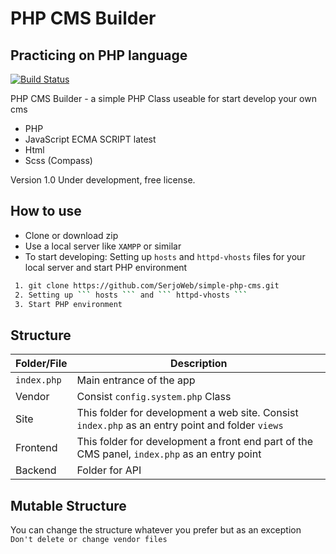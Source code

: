 # PHP CMS Builder
## Practicing on PHP language

[![Build Status](https://travis-ci.org/joemccann/dillinger.svg?branch=master)](https://travis-ci.org/joemccann/dillinger)

PHP CMS Builder - a simple PHP Class useable for start develop your own cms

- PHP
- JavaScript ECMA SCRIPT latest
- Html
- Scss (Compass)

Version 1.0
Under development, free license.

## How to use

- Clone or download zip
- Use a local server like ``` XAMPP ``` or similar
- To start developing: Setting up ``` hosts ``` and ``` httpd-vhosts ``` files for your local server and start PHP environment

```sh
 1. git clone https://github.com/SerjoWeb/simple-php-cms.git
 2. Setting up ``` hosts ``` and ``` httpd-vhosts ```
 3. Start PHP environment
```

## Structure

| Folder/File | Description |
| ------ | ------ |
| ``` index.php ``` | Main entrance of the app |
| Vendor | Consist ``` config.system.php ``` Class |
| Site | This folder for development a web site. Consist ``` index.php ``` as an entry point and folder ``` views ``` |
| Frontend | This folder for development a front end part of the CMS panel, ``` index.php ``` as an entry point |
| Backend | Folder for API |

## Mutable Structure

You can change the structure whatever you prefer but as an exception ``` Don't delete or change vendor files ```